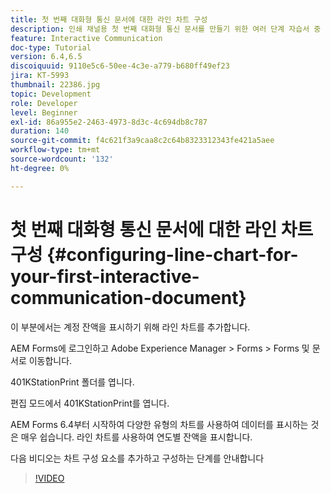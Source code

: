 ```yaml
---
title: 첫 번째 대화형 통신 문서에 대한 라인 차트 구성
description: 인쇄 채널용 첫 번째 대화형 통신 문서를 만들기 위한 여러 단계 자습서 중 8번째 부분입니다. 이 부분에서는 계정 잔액을 표시하기 위해 라인 차트를 추가합니다.
feature: Interactive Communication
doc-type: Tutorial
version: 6.4,6.5
discoiquuid: 9110e5c6-50ee-4c3e-a779-b680ff49ef23
jira: KT-5993
thumbnail: 22386.jpg
topic: Development
role: Developer
level: Beginner
exl-id: 86a955e2-2463-4973-8d3c-4c694db8c787
duration: 140
source-git-commit: f4c621f3a9caa8c2c64b8323312343fe421a5aee
workflow-type: tm+mt
source-wordcount: '132'
ht-degree: 0%

---
```


# 첫 번째 대화형 통신 문서에 대한 라인 차트 구성 {#configuring-line-chart-for-your-first-interactive-communication-document}

이 부분에서는 계정 잔액을 표시하기 위해 라인 차트를 추가합니다.

AEM Forms에 로그인하고 Adobe Experience Manager > Forms > Forms 및 문서로 이동합니다.

401KStationPrint 폴더를 엽니다.

편집 모드에서 401KStationPrint를 엽니다.

AEM Forms 6.4부터 시작하여 다양한 유형의 차트를 사용하여 데이터를 표시하는 것은 매우 쉽습니다. 라인 차트를 사용하여 연도별 잔액을 표시합니다.

다음 비디오는 차트 구성 요소를 추가하고 구성하는 단계를 안내합니다

>[!VIDEO](https://video.tv.adobe.com/v/22386?quality=12&learn=on)
